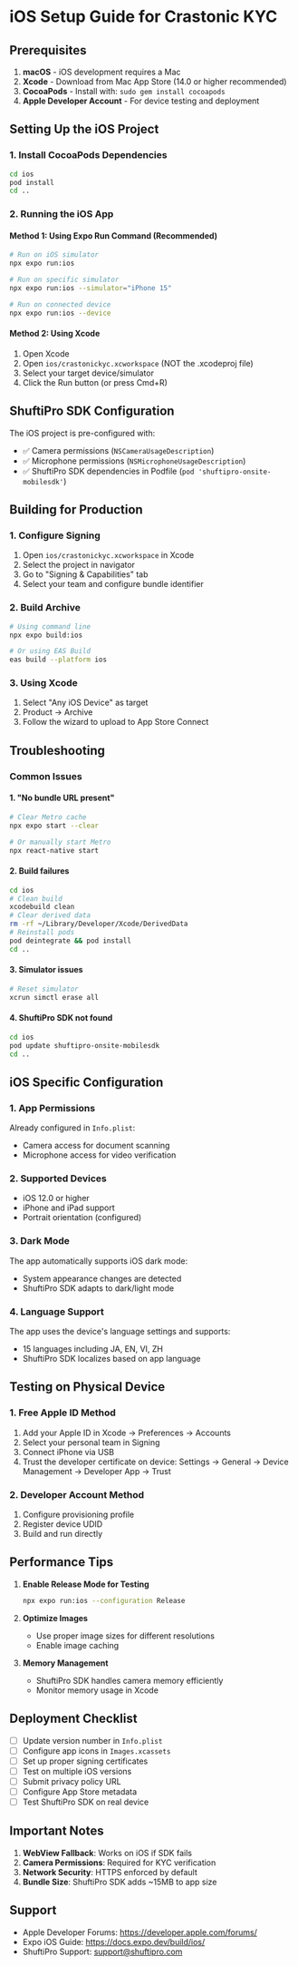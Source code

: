 # iOS Setup Guide for Crastonic KYC

## Prerequisites

1. **macOS** - iOS development requires a Mac
2. **Xcode** - Download from Mac App Store (14.0 or higher recommended)
3. **CocoaPods** - Install with: `sudo gem install cocoapods`
4. **Apple Developer Account** - For device testing and deployment

## Setting Up the iOS Project

### 1. Install CocoaPods Dependencies

```bash
cd ios
pod install
cd ..
```

### 2. Running the iOS App

#### Method 1: Using Expo Run Command (Recommended)

```bash
# Run on iOS simulator
npx expo run:ios

# Run on specific simulator
npx expo run:ios --simulator="iPhone 15"

# Run on connected device
npx expo run:ios --device
```

#### Method 2: Using Xcode

1. Open Xcode
2. Open `ios/crastonickyc.xcworkspace` (NOT the .xcodeproj file)
3. Select your target device/simulator
4. Click the Run button (or press Cmd+R)

## ShuftiPro SDK Configuration

The iOS project is pre-configured with:
- ✅ Camera permissions (`NSCameraUsageDescription`)
- ✅ Microphone permissions (`NSMicrophoneUsageDescription`)
- ✅ ShuftiPro SDK dependencies in Podfile (`pod 'shuftipro-onsite-mobilesdk'`)

## Building for Production

### 1. Configure Signing

1. Open `ios/crastonickyc.xcworkspace` in Xcode
2. Select the project in navigator
3. Go to "Signing & Capabilities" tab
4. Select your team and configure bundle identifier

### 2. Build Archive

```bash
# Using command line
npx expo build:ios

# Or using EAS Build
eas build --platform ios
```

### 3. Using Xcode

1. Select "Any iOS Device" as target
2. Product → Archive
3. Follow the wizard to upload to App Store Connect

## Troubleshooting

### Common Issues

#### 1. "No bundle URL present"
```bash
# Clear Metro cache
npx expo start --clear

# Or manually start Metro
npx react-native start
```

#### 2. Build failures
```bash
cd ios
# Clean build
xcodebuild clean
# Clear derived data
rm -rf ~/Library/Developer/Xcode/DerivedData
# Reinstall pods
pod deintegrate && pod install
cd ..
```

#### 3. Simulator issues
```bash
# Reset simulator
xcrun simctl erase all
```

#### 4. ShuftiPro SDK not found
```bash
cd ios
pod update shuftipro-onsite-mobilesdk
cd ..
```

## iOS Specific Configuration

### 1. App Permissions

Already configured in `Info.plist`:
- Camera access for document scanning
- Microphone access for video verification

### 2. Supported Devices

- iOS 12.0 or higher
- iPhone and iPad support
- Portrait orientation (configured)

### 3. Dark Mode

The app automatically supports iOS dark mode:
- System appearance changes are detected
- ShuftiPro SDK adapts to dark/light mode

### 4. Language Support

The app uses the device's language settings and supports:
- 15 languages including JA, EN, VI, ZH
- ShuftiPro SDK localizes based on app language

## Testing on Physical Device

### 1. Free Apple ID Method

1. Add your Apple ID in Xcode → Preferences → Accounts
2. Select your personal team in Signing
3. Connect iPhone via USB
4. Trust the developer certificate on device:
   Settings → General → Device Management → Developer App → Trust

### 2. Developer Account Method

1. Configure provisioning profile
2. Register device UDID
3. Build and run directly

## Performance Tips

1. **Enable Release Mode for Testing**
   ```bash
   npx expo run:ios --configuration Release
   ```

2. **Optimize Images**
   - Use proper image sizes for different resolutions
   - Enable image caching

3. **Memory Management**
   - ShuftiPro SDK handles camera memory efficiently
   - Monitor memory usage in Xcode

## Deployment Checklist

- [ ] Update version number in `Info.plist`
- [ ] Configure app icons in `Images.xcassets`
- [ ] Set up proper signing certificates
- [ ] Test on multiple iOS versions
- [ ] Submit privacy policy URL
- [ ] Configure App Store metadata
- [ ] Test ShuftiPro SDK on real device

## Important Notes

1. **WebView Fallback**: Works on iOS if SDK fails
2. **Camera Permissions**: Required for KYC verification
3. **Network Security**: HTTPS enforced by default
4. **Bundle Size**: ShuftiPro SDK adds ~15MB to app size

## Support

- Apple Developer Forums: https://developer.apple.com/forums/
- Expo iOS Guide: https://docs.expo.dev/build/ios/
- ShuftiPro Support: support@shuftipro.com